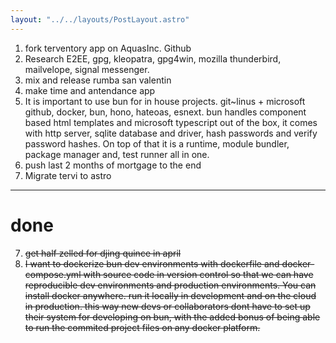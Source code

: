 ```yaml
---
layout: "../../layouts/PostLayout.astro"
---
```


1. fork terventory app on AquasInc. Github
2. Research E2EE, gpg, kleopatra, gpg4win, mozilla thunderbird, mailvelope, signal messenger.
3. mix and release rumba san valentin
4. make time and antendance app
5. It is important to use bun for in house projects. git~linus + microsoft github,  docker, bun, hono, hateoas, esnext. bun handles component based html templates and microsoft typescript out of the box, it comes with http server, sqlite database and driver, hash passwords and verify password hashes. On top of that it is a runtime, module bundler, package manager and, test runner all in one.
6. push last 2 months of mortgage to the end
7. Migrate tervi to astro
---
# done
7. ~~get half zelled for djing quince in april~~
8. ~~I want to dockerize bun dev environments with dockerfile and docker-compose.yml with source code in version control so that we can have reproducible dev environments and production environments. You can install docker anywhere. run it locally in development and on the cloud in production. this way new devs or collaborators dont have to set up their system for developing on bun, with the added bonus of being able to run the commited project files on any docker platform.~~
